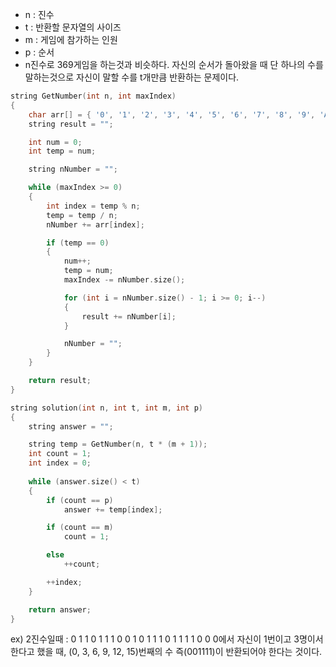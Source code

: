 - n : 진수
- t : 반환할 문자열의 사이즈
- m : 게임에 참가하는 인원
- p : 순서
- n진수로 369게임을 하는것과 비슷하다. 자신의 순서가 돌아왔을 때 단 하나의 수를 말하는것으로 자신이 말할 수를 t개만큼 반환하는 문제이다.
```C++
string GetNumber(int n, int maxIndex)
{
    char arr[] = { '0', '1', '2', '3', '4', '5', '6', '7', '8', '9', 'A', 'B', 'C', 'D', 'E', 'F' };
    string result = "";

    int num = 0;
    int temp = num;

    string nNumber = "";

    while (maxIndex >= 0)
    {
        int index = temp % n;
        temp = temp / n;
        nNumber += arr[index];

        if (temp == 0)
        {
            num++;
            temp = num;
            maxIndex -= nNumber.size();

            for (int i = nNumber.size() - 1; i >= 0; i--)
            {
                result += nNumber[i];
            }

            nNumber = "";            
        }
    }

    return result;
}

string solution(int n, int t, int m, int p) 
{
    string answer = "";

    string temp = GetNumber(n, t * (m + 1));
    int count = 1;
    int index = 0;
    
    while (answer.size() < t)
    {
        if (count == p)
            answer += temp[index];

        if (count == m)
            count = 1;

        else
            ++count;

        ++index;
    }

    return answer;
}
```
ex) 2진수일때 : 0 1 1 0 1 1 1 0 0 1 0 1 1 1 0 1 1 1 1 0 0 0에서 자신이 1번이고 3명이서 한다고 했을 때, (0, 3, 6, 9, 12, 15)번째의 수 즉(001111)이 반환되어야 한다는 것이다.